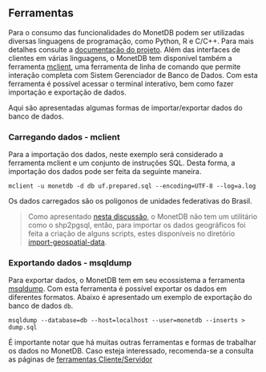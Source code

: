 ## Ferramentas

Para o consumo das funcionalidades do MonetDB podem ser utilizadas diversas linguagens de programação, como Python, R e C/C++. Para mais detalhes consulte a [documentação do projeto](https://www.monetdb.org/Documentation/Cookbooks/SQLrecipes/Clients). Além das interfaces de clientes em várias linguagens, o MonetDB tem disponível também a ferramenta [mclient](https://www.monetdb.org/Documentation/Reference/MonetDBClientApplications/mclient), uma ferramenta de linha de comando que permite interação completa com Sistem Gerenciador de Banco de Dados. Com esta ferramenta é possível acessar o terminal interativo, bem como fazer importação e exportação de dados.

Aqui são apresentadas algumas formas de importar/exportar dados do banco de dados.

### Carregando dados - mclient

Para a importação dos dados, neste exemplo será considerado a ferramenta mclient e um conjunto de instruções SQL. Desta forma, a importação dos dados pode ser feita da seguinte maneira.

```shell
mclient -u monetdb -d db uf.prepared.sql --encoding=UTF-8 --log=a.log
```

Os dados carregados são os polígonos de unidades federativas do Brasil.

> Como apresentado [nesta discussão](https://www.monetdb.org/pipermail/users-list/2013-September/006788.html), o MonetDB não tem um utilitário como o shp2pgsql, então, para importar os dados geográficos foi feita a criação de alguns scripts, estes disponíveis no diretório [import-geospatial-data](import-geospatial-data).

### Exportando dados - msqldump

Para exportar dados, o MonetDB tem em seu ecossistema a ferramenta [msqldump](https://www.monetdb.org/Documentation/Reference/MonetDBClientApplications/msqldump). Com esta ferramenta é possível exportar os dados em diferentes formatos. Abaixo é apresentado um exemplo de exportação do banco de dados `db`.

```shell
msqldump --database=db --host=localhost --user=monetdb --inserts > dump.sql
```

É importante notar que há muitas outras ferramentas e formas de trabalhar os dados no MonetDB. Caso esteja interessado, recomenda-se a consulta as páginas de [ferramentas Cliente/Servidor](https://www.monetdb.org/Documentation/Reference)

